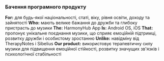 ### Бачення програмного продукту
**For:** для будь-якої національності, статі, віку, рівня освіти, доходу та зайнятості 
**Who:** мають велике бажання до дружби та глибоку пристрасть до музики
**The:** HarmonyHub App
**Is:** Android OS, iOS
**That:** пропонує унікальне поєднання музики, що сприяє емоційній підтримці, розвитку дружби і особистому зростанню
**Unlike:** навідміну від TherapyNotes і Sibelius
**Our product:** використовує терапевтичну силу музики для підвищення емоційної стійкості, розвитку значущих зв'язків і психологічної стабільності
